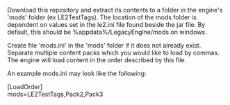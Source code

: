 Download this repository and extract its contents to a folder in the engine's 'mods' folder (ex LE2TestTags).
The location of the mods folder is dependent on values set in the le2.ini file found beside the jar file.
By default, this should be %appdata%/LegacyEngine/mods on windows.


Create file 'mods.ini' in the 'mods' folder if it does not already exist.
Separate multiple content packs which you would like to load by commas.
The engine will load content in the order described by this file.

An example mods.ini may look like the following:

[LoadOrder]<br/>
mods=LE2TestTags,Pack2,Pack3
